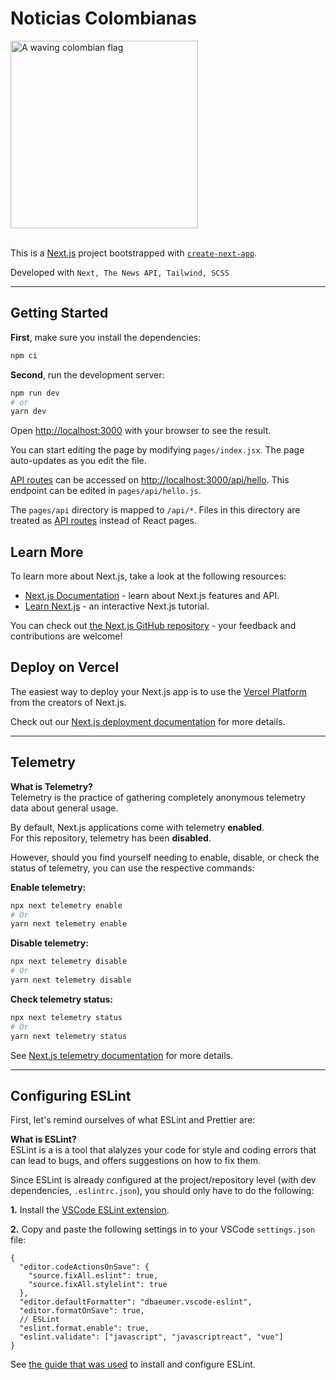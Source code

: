 # Noticias Colombianas

<a href="https://www.nicklal.dev">
  <img 
    src="https://1.bp.blogspot.com/-Jhk-wmlfDhw/YDP6Ig10FqI/AAAAAAAA388/0ewN64BTvRUQ1BWeN0aeCqSwcGCDdlAqwCLcBGAsYHQ/s0/Flag_of_Colombia.gif"
    alt="A waving colombian flag"
    width="300"
    loading="lazy"
  />
</a>

<br/>
<br/>

This is a [Next.js](https://nextjs.org/) project bootstrapped with [`create-next-app`](https://github.com/vercel/next.js/tree/canary/packages/create-next-app).

Developed with `Next, The News API, Tailwind, SCSS`

---

## Getting Started

**First**, make sure you install the dependencies:

```bash
npm ci
```

**Second**, run the development server:

```bash
npm run dev
# or
yarn dev
```

Open [http://localhost:3000](http://localhost:3000) with your browser to see the result.

You can start editing the page by modifying `pages/index.jsx`. The page auto-updates as you edit the file.

[API routes](https://nextjs.org/docs/api-routes/introduction) can be accessed on [http://localhost:3000/api/hello](http://localhost:3000/api/hello). This endpoint can be edited in `pages/api/hello.js`.

The `pages/api` directory is mapped to `/api/*`. Files in this directory are treated as [API routes](https://nextjs.org/docs/api-routes/introduction) instead of React pages.

## Learn More

To learn more about Next.js, take a look at the following resources:

- [Next.js Documentation](https://nextjs.org/docs) - learn about Next.js features and API.
- [Learn Next.js](https://nextjs.org/learn) - an interactive Next.js tutorial.

You can check out [the Next.js GitHub repository](https://github.com/vercel/next.js/) - your feedback and contributions are welcome!

## Deploy on Vercel

The easiest way to deploy your Next.js app is to use the [Vercel Platform](https://vercel.com/new?utm_medium=default-template&filter=next.js&utm_source=create-next-app&utm_campaign=create-next-app-readme) from the creators of Next.js.

Check out our [Next.js deployment documentation](https://nextjs.org/docs/deployment) for more details.

---

## Telemetry

**What is Telemetry?** <br/>
Telemetry is the practice of gathering completely anonymous telemetry data about general usage.

By default, Next.js applications come with telemetry **enabled**. <br/>
For this repository, telemetry has been **disabled**.

However, should you find yourself needing to enable, disable, or check the status of telemetry,
you can use the respective commands:

**Enable telemetry:**

```bash
npx next telemetry enable
# Or
yarn next telemetry enable
```

**Disable telemetry:**

```bash
npx next telemetry disable
# Or
yarn next telemetry disable
```

**Check telemetry status:**

```bash
npx next telemetry status
# Or
yarn next telemetry status
```

See [Next.js telemetry documentation](https://nextjs.org/telemetry) for more details.

---

## Configuring ESLint
First, let's remind ourselves of what ESLint and Prettier are:

**What is ESLint?** <br/>
ESLint is a is a tool that alalyzes your code for style and coding errors that can lead to bugs, and offers suggestions on how to fix them.

Since ESLint is already configured at the project/repository level (with dev dependencies, `.eslintrc.json`), you should only have to do the following:

**1.** Install the [VSCode ESLint extension](https://marketplace.visualstudio.com/items?itemName=dbaeumer.vscode-eslint).
<br/>

**2.** Copy and paste the following settings in to your VSCode `settings.json` file:

```
{
  "editor.codeActionsOnSave": {
    "source.fixAll.eslint": true,
    "source.fixAll.stylelint": true
  },
  "editor.defaultFormatter": "dbaeumer.vscode-eslint",
  "editor.formatOnSave": true,
  // ESLint
  "eslint.format.enable": true,
  "eslint.validate": ["javascript", "javascriptreact", "vue"]
}

```

See [the guide that was used](https://www.sandromaglione.com/techblog/create-nextjs-project-with-typescript-eslint-prettier-tailwindcss) to install and configure ESLint.
